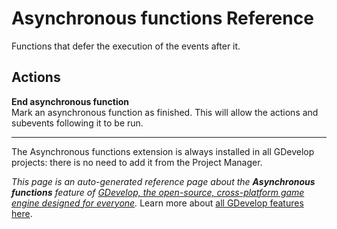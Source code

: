 # Asynchronous functions Reference

Functions that defer the execution of the events after it. 

## Actions

**End asynchronous function**  
Mark an asynchronous function as finished. This will allow the actions and subevents following it to be run.




---

The Asynchronous functions extension is always installed in all GDevelop projects: there is no need to add it from the Project Manager.

*This page is an auto-generated reference page about the **Asynchronous functions** feature of [GDevelop, the open-source, cross-platform game engine designed for everyone](https://gdevelop.io/).* Learn more about [all GDevelop features here](/gdevelop5/all-features).